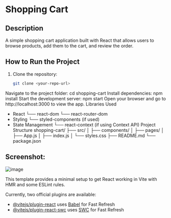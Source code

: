 # Shopping Cart

## Description
A simple shopping cart application built with React that allows users to browse products, add them to the cart, and review the order.

## How to Run the Project
1. Clone the repository:
   ```bash
   git clone <your-repo-url>
Navigate to the project folder:
cd shopping-cart
Install dependencies:
npm install
Start the development server:
npm start
Open your browser and go to http://localhost:3000 to view the app.
Libraries Used
- React
  └── react-dom
  └── react-router-dom
- Styling
  └── styled-components (if used)
- State Management
  └── react-context (if using Context API)
Project Structure
shopping-cart/
├── src/
│   ├── components/
│   ├── pages/
│   ├── App.js
│   ├── index.js
│   └── styles.css
├── README.md
└── package.json

## Screenshot:
![image](https://github.com/user-attachments/assets/70350dfb-f92e-49dd-ad3d-092870c1c76f)

This template provides a minimal setup to get React working in Vite with HMR and some ESLint rules.

Currently, two official plugins are available:

- [@vitejs/plugin-react](https://github.com/vitejs/vite-plugin-react/blob/main/packages/plugin-react/README.md) uses [Babel](https://babeljs.io/) for Fast Refresh
- [@vitejs/plugin-react-swc](https://github.com/vitejs/vite-plugin-react-swc) uses [SWC](https://swc.rs/) for Fast Refresh
